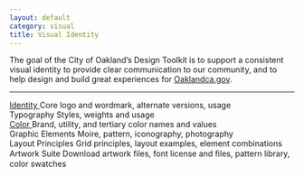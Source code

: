 ```yaml
---
layout: default
category: visual
title: Visual Identity
---
```


<p class="about-that">The goal of the City of Oakland’s Design Toolkit is to support a consistent visual identity to provide clear communication to our community, and to help design and build great experiences for <a href="oaklandca.gov">Oaklandca.gov</a>.</p>

<hr>

<div class="grid-row">
	<div class="toolkit-section one-half">
		<a href="{{ site.baseurl }}/identity/" class="toolkit-section-link">
			Identity
		</a>
		Core logo and wordmark, alternate versions, usage
	</div>
	<div class="toolkit-section one-half">
		<a class="toolkit-section-link">
			Typography
		</a>
		Styles, weights and usage
	</div>
	<div class="toolkit-section one-half">
		<a href="{{ site.baseurl }}/color/" class="toolkit-section-link">
			Color
		</a>
		Brand, utility, and tertiary color names and values
	</div>
	<div class="toolkit-section one-half">
		<a class="toolkit-section-link">
			Graphic Elements
		</a>
		Moire, pattern, iconography, photography
	</div>
	<div class="toolkit-section one-half">
		<a class="toolkit-section-link">
			Layout Principles
		</a>
		Grid principles, layout examples, element combinations
	</div>
	<div class="toolkit-section one-half">
		<a class="toolkit-section-link">
			Artwork Suite
		</a>
		Download artwork ﬁles, font license and ﬁles, pattern library, color swatches
	</div>
</div>
